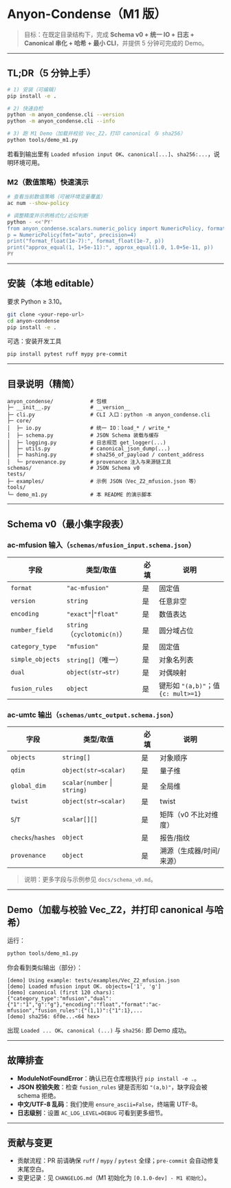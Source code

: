# Anyon-Condense（M1 版）

> 目标：在既定目录结构下，完成 **Schema v0 + 统一 IO + 日志 + Canonical 串化 + 哈希 + 最小 CLI**，并提供 5 分钟可完成的 Demo。

---

## TL;DR（5 分钟上手）

```bash
# 1) 安装（可编辑）
pip install -e .

# 2) 快速自检
python -m anyon_condense.cli --version
python -m anyon_condense.cli --info

# 3) 跑 M1 Demo（加载并校验 Vec_Z2，打印 canonical 与 sha256）
python tools/demo_m1.py
```

若看到输出里有 `Loaded mfusion input OK`、`canonical[...]`、`sha256:...`，说明环境可用。

### M2（数值策略）快速演示

```bash
# 查看当前数值策略（可被环境变量覆盖）
ac num --show-policy

# 调整精度并示例格式化/近似判断
python - <<'PY'
from anyon_condense.scalars.numeric_policy import NumericPolicy, format_float, approx_equal
p = NumericPolicy(fmt="auto", precision=4)
print("format_float(1e-7):", format_float(1e-7, p))
print("approx_equal(1, 1+5e-11):", approx_equal(1.0, 1.0+5e-11, p))
PY
```

---

## 安装（本地 editable）

要求 Python ≥ 3.10。

```bash
git clone <your-repo-url>
cd anyon-condense
pip install -e .
```

可选：安装开发工具

```bash
pip install pytest ruff mypy pre-commit
```

---

## 目录说明（精简）

```
anyon_condense/            # 包根
├─ __init__.py             # __version__
├─ cli.py                  # CLI 入口：python -m anyon_condense.cli
├─ core/
│  ├─ io.py                # 统一 IO：load_* / write_*
│  ├─ schema.py            # JSON Schema 装载与缓存
│  ├─ logging.py           # 日志规范 get_logger(...)
│  ├─ utils.py             # canonical_json_dump(...)
│  ├─ hashing.py           # sha256_of_payload / content_address
│  └─ provenance.py        # provenance 注入与来源链工具
schemas/                   # JSON Schema v0
tests/
├─ examples/               # 示例 JSON（Vec_Z2_mfusion.json 等）
tools/
└─ demo_m1.py              # 本 README 的演示脚本
```

---

## Schema v0（最小集字段表）

### ac-mfusion 输入（`schemas/mfusion_input.schema.json`）

| 字段               | 类型/取值                     | 必填 | 说明                             |
| ---------------- | ------------------------- | -- | ------------------------------ |
| `format`         | `"ac-mfusion"`            | 是  | 固定值                            |
| `version`        | `string`                  | 是  | 任意非空                           |
| `encoding`       | `"exact"`\|`"float"`       | 是  | 数值表达                           |
| `number_field`   | `string`（`cyclotomic(n)`） | 是  | 圆分域占位                          |
| `category_type`  | `"mfusion"`               | 是  | 固定值                            |
| `simple_objects` | `string[]`（唯一）            | 是  | 对象名列表                          |
| `dual`           | `object(str→str)`         | 是  | 对偶映射                           |
| `fusion_rules`   | `object`                  | 是  | 键形如 `"(a,b)"`；值 `{c: mult>=1}` |

### ac-umtc 输出（`schemas/umtc_output.schema.json`）

| 字段                | 类型/取值                | 必填       | 说明            |
| ----------------- | -------------------- | -------- | ------------- |
| `objects`         | `string[]`           | 是        | 对象顺序          |
| `qdim`            | `object(str→scalar)` | 是        | 量子维           |
| `global_dim`      | `scalar(number` \| `string)` | 是 | 全局维 |
| `twist`           | `object(str→scalar)` | 是        | twist         |
| `S`/`T`           | `scalar[][]`         | 是        | 矩阵（v0 不比对维度）  |
| `checks`/`hashes` | `object`             | 是        | 报告/指纹         |
| `provenance`      | `object`             | 是        | 溯源（生成器/时间/来源） |

> 说明：更多字段与示例参见 `docs/schema_v0.md`。

---

## Demo（加载与校验 Vec_Z2，并打印 canonical 与哈希）

运行：

```bash
python tools/demo_m1.py
```

你会看到类似输出（部分）：

```
[demo] Using example: tests/examples/Vec_Z2_mfusion.json
[demo] Loaded mfusion input OK. objects=['1', 'g']
[demo] canonical (first 120 chars):
{"category_type":"mfusion","dual":{"1":"1","g":"g"},"encoding":"float","format":"ac-mfusion","fusion_rules":{"(1,1)":{"1":1},...
[demo] sha256: 6f0e...<64 hex>
```

出现 `Loaded ... OK`、`canonical (...)` 与 `sha256:` 即 Demo 成功。

---

## 故障排查

* **ModuleNotFoundError**：确认已在仓库根执行 `pip install -e .`。
* **JSON 校验失败**：检查 `fusion_rules` 键是否形如 `"(a,b)"`，缺字段会被 schema 拒绝。
* **中文/UTF-8 乱码**：我们使用 `ensure_ascii=False`，终端需 UTF-8。
* **日志级别**：设置 `AC_LOG_LEVEL=DEBUG` 可看到更多细节。

---

## 贡献与变更

* 贡献流程：PR 前请确保 `ruff` / `mypy` / `pytest` 全绿；`pre-commit` 会自动修复末尾空白。
* 变更记录：见 `CHANGELOG.md`（M1 初始化为 `[0.1.0-dev] - M1 初始化`）。

```
